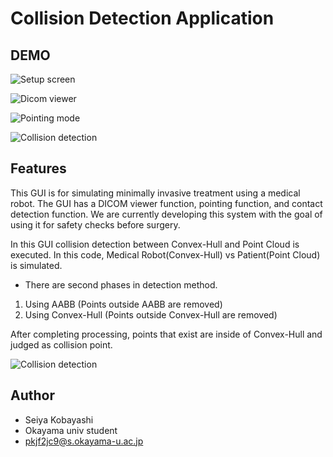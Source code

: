 # Collision Detection Application

## DEMO

![Setup screen](https://github.com/seiyaaaa0308/collision_detection/assets/127831728/775e904b-a64d-4b2b-93ce-5abeac3a4e28)

![Dicom viewer](https://github.com/seiyaaaa0308/collision_detection/assets/127831728/6507780a-ca59-4560-bf8c-e98678ce1d42)

![Pointing mode](https://github.com/seiyaaaa0308/collision_detection/assets/127831728/c0a63799-07b8-4fa4-8584-830a3326a800)

![Collision detection](https://github.com/seiyaaaa0308/collision_detection/assets/127831728/3b4c7d2c-8f66-4b0f-9183-c780dd8243f4)

## Features
This GUI is for simulating minimally invasive treatment using a medical robot. 
The GUI has a DICOM viewer function, pointing function, and contact detection function. 
We are currently developing this system with the goal of using it for safety checks before surgery.

In this GUI collision detection between Convex-Hull and Point Cloud is executed.
In this code, Medical Robot(Convex-Hull) vs Patient(Point Cloud) is simulated.

- There are second phases in detection method.
1. Using AABB (Points outside AABB are removed)
2. Using Convex-Hull (Points outside Convex-Hull are removed)

After completing processing, points that exist are inside of Convex-Hull and judged as collision point.

![Collision detection](https://github.com/seiyaaaa0308/collision_detection/assets/127831728/f02c3426-a35b-46ad-9a73-0c9d21edb344)


## Author

* Seiya Kobayashi
* Okayama univ student
* pkjf2jc9@s.okayama-u.ac.jp
